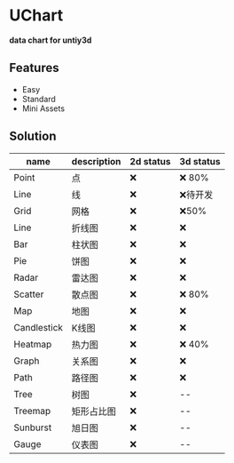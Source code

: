 # UChart

**data chart for untiy3d**

## Features

- Easy
- Standard
- Mini Assets

## Solution

name | description | 2d status | 3d status
----|----|----|----
Point|点|:x:|:x: 80%
Line|线|:x:|:x:待开发
Grid|网格|:x:|:x:50%
Line|折线图|:x:|:x:
Bar|柱状图|:x:|:x:
Pie|饼图|:x:|:x:
Radar|雷达图|:x:|:x:
Scatter|散点图|:x:|:x: 80%
Map|地图|:x:|:x:
Candlestick|K线图|:x:|:x:
Heatmap|热力图|:x:|:x: 40%
Graph|关系图|:x:|:x:
Path|路径图|:x:|:x:
Tree|树图|:x:|--
Treemap|矩形占比图|:x:|--
Sunburst|旭日图|:x:|--
Gauge|仪表图|:x:|--